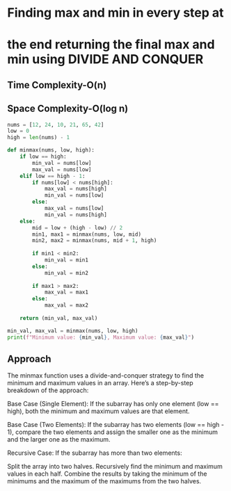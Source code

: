 # Finding max and min in every step at 
# the end returning the final max and min using DIVIDE AND CONQUER


## Time Complexity-O(n)
## Space Complexity-O(log n)
```python 
nums = [12, 24, 10, 21, 65, 42]
low = 0
high = len(nums) - 1

def minmax(nums, low, high):
    if low == high:
        min_val = nums[low]
        max_val = nums[low]
    elif low == high - 1:
        if nums[low] < nums[high]:
            max_val = nums[high]
            min_val = nums[low]
        else:
            max_val = nums[low]
            min_val = nums[high]
    else:
        mid = low + (high - low) // 2
        min1, max1 = minmax(nums, low, mid)
        min2, max2 = minmax(nums, mid + 1, high)
    
        if min1 < min2:
            min_val = min1
        else:
            min_val = min2
        
        if max1 > max2:
            max_val = max1
        else:
            max_val = max2
    
    return (min_val, max_val)

min_val, max_val = minmax(nums, low, high)
print(f"Minimum value: {min_val}, Maximum value: {max_val}")
```

## Approach

The minmax function uses a divide-and-conquer strategy to find the minimum and maximum values in an array. Here’s a step-by-step breakdown of the approach:

Base Case (Single Element): If the subarray has only one element (low == high), both the minimum and maximum values are that element.

Base Case (Two Elements): If the subarray has two elements (low == high - 1), compare the two elements and assign the smaller one as the minimum and the larger one as the maximum.

Recursive Case: If the subarray has more than two elements:

Split the array into two halves.
Recursively find the minimum and maximum values in each half.
Combine the results by taking the minimum of the minimums and the maximum of the maximums from the two halves.


    


        
    
    
